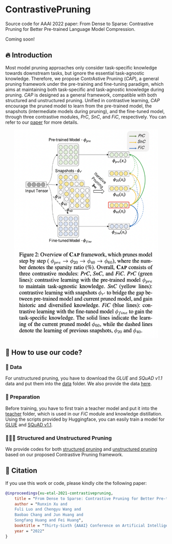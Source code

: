 # ContrastivePruning

Source code for AAAI 2022 paper: From Dense to Sparse: Contrastive Pruning for Better Pre-trained Language Model Compression.

Coming soon!


## 🔥 Introduction

Most model pruning approaches only consider task-specific knowledge towards downstream tasks, but ignore the essential task-agnostic knowledge.
Therefore, we propose ContrAstive Pruning (*CAP*), a general pruning framework under the pre-training and fine-tuning paradigm, which aims at maintaining both task-specific and task-agnostic knowledge during pruning.
*CAP* is designed as a general framework, compatible with both structured and unstructured pruning. 
Unified in contrastive learning, *CAP* encourage the pruned model to learn from the pre-trained model, the snapshots (intermediate models during pruning), and the fine-tuned model, through three contrastive modules, *PrC*, *SnC*, and *FiC*, respectively.
You can refer to our [paper]() for more details.

<div align=center>
<img width="450" height="650" src="./cap.png"/>
</div>


## 🚀 How to use our code?

### 💾 Data 

For unstructured pruning, you have to download the *GLUE* and *SQuAD v1.1* data and put them into the [data](./data) folder.
We also provide the data [here](https://drive.google.com/file/d/1f09xjz0SraMmwuZmMHi19FcKy_0EWPno/view?usp=sharing).

### 🥷 Preparation

Before training, you have to first train a teacher model and put it into the [teacher](./teacher) folder, which is used in our *FiC* module and knowledge distillation. 
Using the scripts provided by Huggingface, you can easily train a model for [GLUE](https://github.com/huggingface/transformers/tree/master/examples/pytorch/text-classification) and [SQuAD v1.1](https://github.com/huggingface/transformers/tree/master/examples/pytorch/question-answering).

### 🏋🏻‍♂️ Structured and Unstructured Pruning

We provide codes for both [structured pruning](./StructuredPruning) and [unstructured pruning](./UnstructuredPruning) based on our proposed Contrastive Pruning framework.

## 🌝 Citation

If you use this work or code, please kindly cite the following paper:

```bib
@inproceedings{xu-etal-2021-contrastivepruning,
    title = "From Dense to Sparse: Contrastive Pruning for Better Pre-trained Language Model Compression",
    author = "Runxin Xu and
    Fuli Luo and Chengyu Wang and
    Baobao Chang and Jun Huang and
    Songfang Huang and Fei Huang",
    booktitle = "Thirty-Sixth {AAAI} Conference on Artificial Intelligence (AAAI)",
    year = "2022"
}
```
